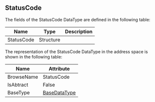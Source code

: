 <!-- datatype -->
## StatusCode
<!-- end of description -->
The fields of the StatusCode DataType are defined in the following table:  

|Name|Type|Description|
|---|---|---|
|StatusCode|Structure||

The representation of the StatusCode DataType in the address space is shown in the following table:  

|Name|Attribute|
|---|---|
|BrowseName|StatusCode|
|IsAbtract|False|
|BaseType|[BaseDataType](../../../Part3/DataTypes/BaseDataType/readme.md)|

